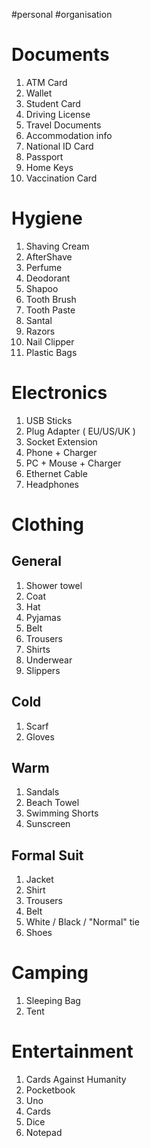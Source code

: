 #personal #organisation

# Documents

1. ATM Card
2. Wallet
3. Student Card
4. Driving License
5. Travel Documents
6. Accommodation info
7. National ID Card
8. Passport
9. Home Keys
10. Vaccination Card

# Hygiene

1. Shaving Cream
2. AfterShave
3. Perfume
4. Deodorant
5. Shapoo
6. Tooth Brush
7. Tooth Paste
8. Santal
9. Razors
10. Nail Clipper
11. Plastic Bags

# Electronics

1. USB Sticks
2. Plug Adapter ( EU/US/UK )
3. Socket Extension
4. Phone + Charger
5. PC + Mouse + Charger
6. Ethernet Cable
7. Headphones

# Clothing

## General
1. Shower towel
2. Coat
3. Hat
4. Pyjamas
5. Belt
6. Trousers
7. Shirts
8. Underwear
9. Slippers

## Cold
1. Scarf
2. Gloves

## Warm
1. Sandals
2. Beach Towel
3. Swimming Shorts
4. Sunscreen

## Formal Suit
1. Jacket
2. Shirt
3. Trousers
4. Belt
5. White / Black / "Normal" tie
6. Shoes

# Camping
1. Sleeping Bag
2. Tent

# Entertainment
1. Cards Against Humanity
2. Pocketbook
3. Uno
4. Cards
5. Dice
6. Notepad




